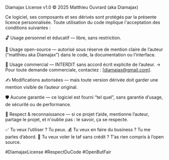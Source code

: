 Diamajax License v1.0
© 2025 Matthieu Ouvrard (aka Diamajax)

Ce logiciel, ses composants et ses dérivés sont protégés par la présente licence personnalisée.
Toute utilisation du code implique l'acceptation des conditions suivantes :

🔓 Usage personnel et éducatif — libre, sans restriction.

🤝 Usage open-source — autorisé sous réserve de mention claire de l’auteur (“matthieu aka Diamajax”) dans le code, la documentation ou l’interface.

💼 Usage commercial — INTERDIT sans accord écrit explicite de l’auteur.
→ Pour toute demande commerciale, contactez : [diamajax@gmail.com].

✍️ Modifications autorisées — mais toute version dérivée doit garder une mention visible de l’auteur original.

🛡️ Aucune garantie — ce logiciel est fourni “tel quel”, sans garantie d’usage, de sécurité ou de performance.

🧠 Respect & reconnaissance — si ce projet t’aide, mentionne l’auteur, partage le projet, et n'oublie pas : le savoir, ça se respecte.

✅ Tu veux l’utiliser ? Tu peux.
💰 Tu veux en faire du business ? Tu me parles d’abord.
🚫 Tu veux voler le taf sans crédit ? T’as rien compris à l’open source.

#DiamajaxLicense #RespectDuCode #OpenButFair
